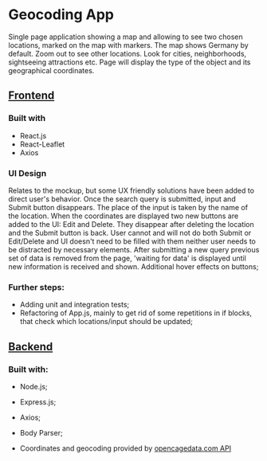 # Geocoding App 

Single page application showing a map and allowing to see two chosen locations, marked on the map with markers. The map shows Germany by default. Zoom out to see other locations. Look for cities, neighborhoods, sightseeing attractions etc. Page will display the type of the object and its geographical coordinates. 

## [Frontend](https://github.com/RadekKosiada/geo-app-frontend)

### Built with
* React.js
* React-Leaflet
* Axios

### UI Design 
Relates to the mockup, but some UX friendly solutions have been added to direct user's behavior.
Once the search query is submitted, input and Submit button disappears. The place of the input is taken by the name of the location. 
When the coordinates are displayed two new buttons are added to the UI: Edit and Delete. They disappear after deleting the location and the Submit button is back.
User cannot and will not do both Submit or Edit/Delete and UI doesn't need to be filled with them neither user needs to be distracted by necessary elements. 
After submitting a new query previous set of data is removed from the page, 'waiting for data' is displayed until new information is received and shown. 
Additional hover effects on buttons; 

### Further steps:
* Adding unit and integration tests;
* Refactoring of App.js, mainly to get rid of some repetitions in if blocks, that check which locations/input should be updated;
 
## [Backend](https://github.com/RadekKosiada/geo-app-backend)

### Built with:
* Node.js;
* Express.js;
* Axios;
* Body Parser;

* Coordinates and geocoding provided by [opencagedata.com API](opencagedata.com) 